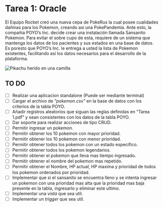 # Tarea 1: Oracle
El Equipo Rocket creó una nueva cepa de PokeRus la cual posee cualidades dañinas para los Pokemon, creando así una PokePandemia. Ante esto, la compañia POYO’s Inc. decide crear una instalación llamada Sansanito Pokemon. Para evitar el sobre cupo de esta, requiere de un sistema que mantenga los datos de los pacientes y sus estados en una base de datos. Es poresto que POYO’s Inc. le entrega a usted la lista de Pokemon existentes, facilitando así los datos necesarios para el desarrollo de la plataforma.

![Pikachu herido en una camilla](https://www.technobuffalo.com/sites/technobuffalo.com/files/styles/w830/public/wp/2017/06/hurt-pikachu-pokemon.jpg)


## TO DO
- [ ] Realizar una aplicacion standalone (Puede ser mediante terminal)
- [ ] Cargar el archivo de _"pokemon.csv"_ en la base de datos con los criterios de la tabla POYO.
- [ ] Añadir registros aleatorios que siguan las reglas definidas en "Tarea 1.pdf" y sean consistentes con los datos de la tabla POYO.
- [ ] Dar soporte para realizar acciones de tipo CRUD.
- [ ] Permitir ingresar un pokemon.
- [ ] Permitir obtener los 10 pokemon con mayor prioridad.
- [ ] Permitir obtener los 10 pokemon con menor prioridad.
- [ ] Permitir obtener todos los pokemon con un estado especifico.
- [ ] Permitir obtener todos los pokemon legendarios.
- [ ] Permitir obtener el pokemon que lleva mas tiempo ingresado.
- [ ] Permitir obtener el nombre del pokemon mas repetido.
- [ ] Permitir obtener el Nombre, HP actual, HP maxima y prioridad de todos los pokemon ordenados por prioridad. 
- [ ] Implementar que si el sansanito se encuentra lleno y se intenta ingresar un pokemon con una prioridad mas alta que la prioridad mas baja presente en la tabla, ingresarlo y eliminar este ultimo.
- [ ] Implementar una _vista_ que sea util.
- [ ] Implementar un _trigger_ que sea util.